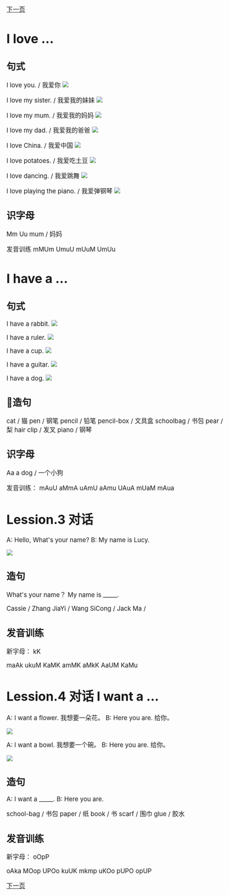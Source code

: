 
<a href="2.html">下一页</a>


# I love ...

## 句式

I love you. / 我爱你
![](res/loveyou.png)

I love my sister. / 我爱我的妹妹
![](res/sister.png)

I love my mum. / 我爱我的妈妈
![](res/mum.png)

I love my dad. / 我爱我的爸爸
![](res/dad.png)

I love China. / 我爱中国
![](res/china.jpg)

I love potatoes. / 我爱吃土豆
![](res/tudou.jpg)

I love dancing. / 我爱跳舞
![](res/dance.jpg)

I love playing the piano. / 我爱弹钢琴
![](res/piano.jpg)


## 识字母

Mm Uu
mum / 妈妈

发音训练
mMUm
UmuU
mUuM
UmUu


# I have a ...

## 句式

I have a rabbit.
![](res/tu.jpg)

I have a ruler.
![](res/ruler.jpg)

I have a cup.
![](res/cup.jpg)

I have a guitar.
![](res/guitar.jpg)

I have a dog.
![](res/dog.jpg)

## 造句

cat / 猫
pen / 钢笔
pencil / 铅笔
pencil-box / 文具盒
schoolbag / 书包
pear / 梨
hair clip / 发叉
piano / 钢琴

## 识字母

Aa
a dog / 一个小狗

发音训练：
mAuU
aMmA
uAmU
aAmu
UAuA
mUaM
mAua

# Lession.3 对话

A: Hello, What's your name?
B: My name is Lucy.

![](res/name.png)

## 造句

What's your name？
My name is _____.

Cassie / Zhang JiaYi / Wang SiCong / Jack Ma / 

## 发音训练

新字母： kK

maAk
ukuM
KaMK
amMK
aMkK
AaUM
KaMu

# Lession.4 对话 I want a ...

A: I want a flower. 我想要一朵花。
B: Here you are. 给你。

![](res/flower.png)

A: I want a bowl. 我想要一个碗。
B: Here you are. 给你。

![](res/bowl.png)


## 造句

A: I want a _____.
B: Here you are.

school-bag / 书包
paper / 纸
book / 书
scarf / 围巾
glue / 胶水



## 发音训练

新字母： oOpP

oAka
MOop
UPOo
kuUK
mkmp
uKOo
pUPO
opUP


<a href="2.html">下一页</a>
<style>body, p, div {font-size: 16.8px; }</style>
